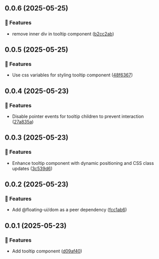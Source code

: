## 0.0.6 (2025-05-25)

### 🚀 Features

- remove inner div in tooltip component ([b2cc2ab](https://github.com/bastienmoulia/ngx-overlay/commit/b2cc2ab))

## 0.0.5 (2025-05-25)

### 🚀 Features

- Use css variables for styling tooltip component ([48f6367](https://github.com/bastienmoulia/ngx-overlay/commit/48f6367))

## 0.0.4 (2025-05-23)

### 🚀 Features

- Disable pointer events for tooltip children to prevent interaction ([27a835a](https://github.com/bastienmoulia/ngx-overlay/commit/27a835a))

## 0.0.3 (2025-05-23)

### 🚀 Features

- Enhance tooltip component with dynamic positioning and CSS class updates ([3c539d6](https://github.com/bastienmoulia/ngx-overlay/commit/3c539d6))

## 0.0.2 (2025-05-23)

### 🚀 Features

- Add @floating-ui/dom as a peer dependency ([fcc1ab6](https://github.com/bastienmoulia/ngx-overlay/commit/fcc1ab6))

## 0.0.1 (2025-05-23)

### 🚀 Features

- Add tooltip component ([d09af40](https://github.com/bastienmoulia/ngx-overlay/commit/d09af40))
